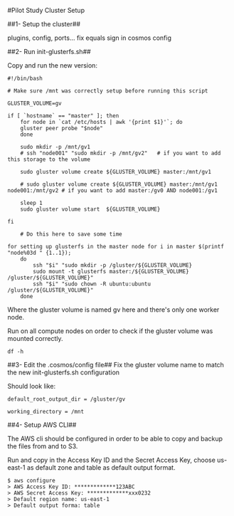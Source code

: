 #Pilot Study Cluster Setup

##1- Setup the cluster##

plugins, config, ports...
fix equals sign in cosmos config

##2- Run init-glusterfs.sh##

Copy and run the new version:

```
#!/bin/bash

# Make sure /mnt was correctly setup before running this script

GLUSTER_VOLUME=gv

if [ `hostname` == "master" ]; then
   	for node in `cat /etc/hosts | awk '{print $1}'`; do 
	gluster peer probe "$node"
 	done
    	
    sudo mkdir -p /mnt/gv1
    # ssh "node001" "sudo mkdir -p /mnt/gv2"   # if you want to add this storage to the volume
    	
    sudo gluster volume create ${GLUSTER_VOLUME} master:/mnt/gv1
   	
   	# sudo gluster volume create ${GLUSTER_VOLUME} master:/mnt/gv1 node001:/mnt/gv2 # if you want to add master:/gv0 AND node001:/gv1
    	
    sleep 1
    sudo gluster volume start  ${GLUSTER_VOLUME}
	
fi
	
	# Do this here to save some time
	
for setting up glusterfs in the master node for i in master $(printf "node%03d " {1..1}); 
	do
    	ssh "$i" "sudo mkdir -p /gluster/${GLUSTER_VOLUME}
    	sudo mount -t glusterfs master:/${GLUSTER_VOLUME} /gluster/${GLUSTER_VOLUME}"
    	ssh "$i" "sudo chown -R ubuntu:ubuntu /gluster/${GLUSTER_VOLUME}"
	done

```

Where the gluster volume is named gv here and there's only one worker node.

Run  on all compute nodes on order to check if the gluster volume was mounted correctly.

```
df -h
```



##3- Edit the .cosmos/config file##
Fix the gluster volume name to match the new init-glusterfs.sh configuration 

Should look like:

```
default_root_output_dir = /gluster/gv

working_directory = /mnt

```

##4- Setup AWS CLI##

The AWS cli should be configured in order to be able to copy and backup the files from and to S3.

Run and copy in the Access Key ID and the Secret Access Key, choose us-east-1 as default zone and table as default output format.

```
$ aws configure
> AWS Access Key ID: *************123ABC
> AWS Secret Access Key: *************xxx0232
> Default region name: us-east-1
> Default output forma: table

```


